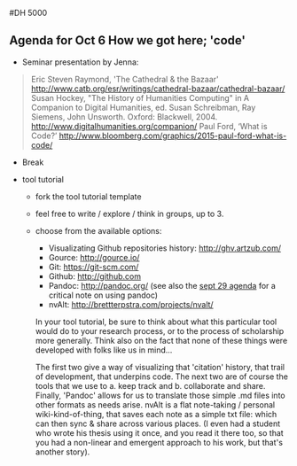 #DH 5000
## Agenda for Oct 6 How we got here; 'code'

+ Seminar presentation by Jenna:
> Eric Steven Raymond, 'The Cathedral & the Bazaar' http://www.catb.org/esr/writings/cathedral-bazaar/cathedral-bazaar/
Susan Hockey, "The History of Humanities Computing" in A Companion to Digital Humanities, ed. Susan Schreibman, Ray Siemens, John Unsworth. Oxford: Blackwell, 2004. http://www.digitalhumanities.org/companion/
Paul Ford, ‘What is Code?’ http://www.bloomberg.com/graphics/2015-paul-ford-what-is-code/

+ Break

+ tool tutorial
  + fork the tool tutorial template
  + feel free to write / explore / think in groups, up to 3.
  + choose from the available options:
    - Visualizating Github repositories history: http://ghv.artzub.com/
    - Gource: http://gource.io/
    - Git: https://git-scm.com/
    - Github: http://github.com
    - Pandoc: http://pandoc.org/  (see also the [sept 29 agenda](sept-29.md) for a critical note on using pandoc)
    - nvAlt: http://brettterpstra.com/projects/nvalt/
    
    In your tool tutorial, be sure to think about what this particular tool would do to your research process, or to the process of scholarship more generally. Think also on the fact that none of these things were developed with folks like us in mind...
    
    The first two give a way of visualizing that 'citation' history, that trail of development, that underpins code. The next two are of course the tools that we use to a. keep track and b. collaborate and share. Finally, 'Pandoc' allows for us to translate those simple .md files into other formats as needs arise. nvAlt is a flat note-taking / personal wiki-kind-of-thing, that saves each note as a simple txt file: which can then sync & share across various places. (I even had a student who wrote his thesis using it once, and you read it there too, so that you had a non-linear and emergent approach to his work, but that's another story).
